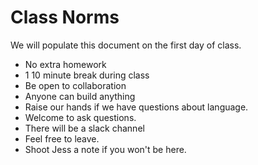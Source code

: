 # Class Norms
We will populate this document on the first day of class.

- No extra homework
- 1 10 minute break during class
- Be open to collaboration
- Anyone can build anything
- Raise our hands if we have questions about language.
- Welcome to ask questions.
- There will be a slack channel
- Feel free to leave.
- Shoot Jess a note if you won't be here. 
